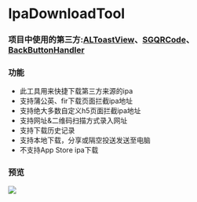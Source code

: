 # IpaDownloadTool
### 项目中使用的第三方:[ALToastView](https://github.com/alexleutgoeb/ALToastView)、[SGQRCode](https://github.com/kingsic/SGQRCode)、[BackButtonHandler](https://github.com/onegray/UIViewController-BackButtonHandler)
### 功能
* 此工具用来快捷下载第三方来源的ipa
* 支持蒲公英、fir下载页面拦截ipa地址
* 支持绝大多数自定义h5页面拦截ipa地址
* 支持网址&二维码扫描方式录入网址
* 支持下载历史记录
* 支持本地下载，分享或隔空投送发送至电脑
* 不支持App Store ipa下载

### 预览
<img src="https://github.com/SmileZXLee/IpaDownloadTool/blob/master/DemoImg/demo1.gif?raw=true"/>
